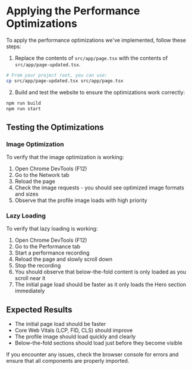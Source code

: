 # Applying the Performance Optimizations

To apply the performance optimizations we've implemented, follow these steps:

1. Replace the contents of `src/app/page.tsx` with the contents of `src/app/page-updated.tsx`.

```bash
# From your project root, you can use:
cp src/app/page-updated.tsx src/app/page.tsx
```

2. Build and test the website to ensure the optimizations work correctly:

```bash
npm run build
npm run start
```

## Testing the Optimizations

### Image Optimization

To verify that the image optimization is working:

1. Open Chrome DevTools (F12)
2. Go to the Network tab
3. Reload the page
4. Check the image requests - you should see optimized image formats and sizes
5. Observe that the profile image loads with high priority

### Lazy Loading

To verify that lazy loading is working:

1. Open Chrome DevTools (F12)
2. Go to the Performance tab
3. Start a performance recording
4. Reload the page and slowly scroll down
5. Stop the recording
6. You should observe that below-the-fold content is only loaded as you scroll near it
7. The initial page load should be faster as it only loads the Hero section immediately

## Expected Results

- The initial page load should be faster
- Core Web Vitals (LCP, FID, CLS) should improve
- The profile image should load quickly and clearly
- Below-the-fold sections should load just before they become visible

If you encounter any issues, check the browser console for errors and ensure that all components are properly imported.
